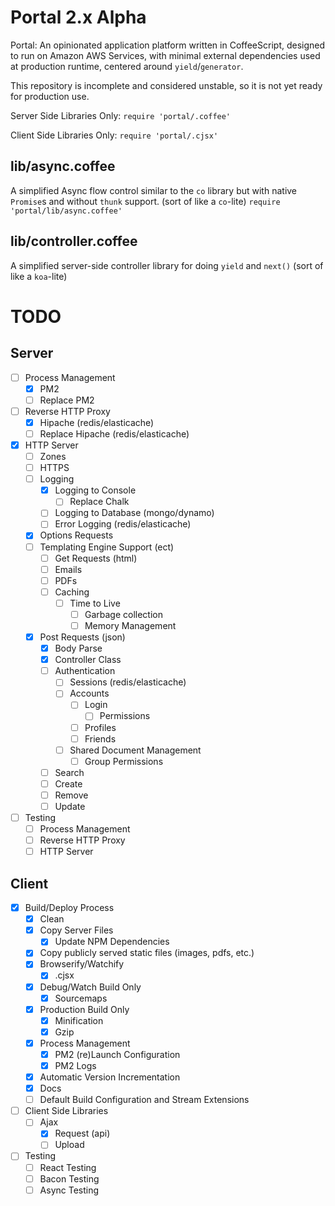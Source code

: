 # Portal 2.x Alpha
Portal: An opinionated application platform written in CoffeeScript, designed to run on Amazon AWS Services, with minimal external dependencies used at production runtime, centered around `yield`/`generator`.

This repository is incomplete and considered unstable, so it is not yet ready for production use.

Server Side Libraries Only:
`require 'portal/.coffee'`

Client Side Libraries Only:
`require 'portal/.cjsx'`

lib/async.coffee
------------
A simplified Async flow control similar to the `co` library but with native `Promise`s and without `thunk` support. (sort of like a `co`-lite)
`require 'portal/lib/async.coffee'`

lib/controller.coffee
---------------------
A simplified server-side controller library for doing `yield` and `next()` (sort of like a `koa`-lite)

TODO
====

Server
------
* [ ] Process Management
  * [x] PM2
  * [ ] Replace PM2
* [ ] Reverse HTTP Proxy
  * [x] Hipache (redis/elasticache)
  * [ ] Replace Hipache (redis/elasticache)
* [x] HTTP Server
  * [ ] Zones
  * [ ] HTTPS
  * [ ] Logging
    * [x] Logging to Console
      * [ ] Replace Chalk
    * [ ] Logging to Database (mongo/dynamo)
    * [ ] Error Logging (redis/elasticache)
  * [x] Options Requests
  * [ ] Templating Engine Support (ect)
    * [ ] Get Requests (html)
    * [ ] Emails
    * [ ] PDFs
    * [ ] Caching
      * [ ] Time to Live
        * [ ] Garbage collection
        * [ ] Memory Management
  * [x] Post Requests (json)
    * [x] Body Parse
    * [x] Controller Class
    * [ ] Authentication
      * [ ] Sessions (redis/elasticache)
      * [ ] Accounts
        * [ ] Login
          * [ ] Permissions
        * [ ] Profiles
        * [ ] Friends
      * [ ] Shared Document Management
        * [ ] Group Permissions
    * [ ] Search
    * [ ] Create
    * [ ] Remove
    * [ ] Update
* [ ] Testing
  * [ ] Process Management
  * [ ] Reverse HTTP Proxy
  * [ ] HTTP Server

Client
------
* [x] Build/Deploy Process
  * [x] Clean
  * [x] Copy Server Files
    * [x] Update NPM Dependencies
  * [x] Copy publicly served static files (images, pdfs, etc.)
  * [x] Browserify/Watchify
    * [x] .cjsx
  * [x] Debug/Watch Build Only
    * [x] Sourcemaps
  * [x] Production Build Only
    * [x] Minification
    * [x] Gzip
  * [x] Process Management
    * [x] PM2 (re)Launch Configuration
    * [x] PM2 Logs
  * [x] Automatic Version Incrementation
  * [x] Docs
  * [ ] Default Build Configuration and Stream Extensions
* [ ] Client Side Libraries
  * [ ] Ajax
    * [x] Request (api)
    * [ ] Upload
* [ ] Testing
  * [ ] React Testing
  * [ ] Bacon Testing
  * [ ] Async Testing
